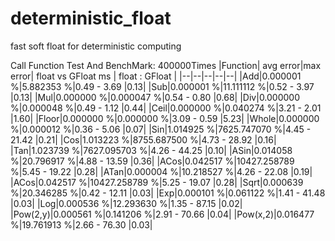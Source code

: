 # deterministic_float
fast soft float for deterministic computing

Call Function Test And BenchMark: 400000Times 
|Function| avg error|max error| float vs GFloat ms | float : GFloat |
|--|--|--|--|--|
|Add|0.000001 %|5.882353 %|0.49 - 3.69 |0.13|
|Sub|0.000001 %|11.111112 %|0.52 - 3.97 |0.13|
|Mul|0.000000 %|0.000047 %|0.54 - 0.80 |0.68|
|Div|0.000000 %|0.000048 %|0.49 - 1.12 |0.44|
|Ceil|0.000000 %|0.040274 %|3.21 - 2.01 |1.60|
|Floor|0.000000 %|0.000000 %|3.09 - 0.59 |5.23|
|Whole|0.000000 %|0.000012 %|0.36 - 5.06 |0.07|
|Sin|1.014925 %|7625.747070 %|4.45 - 21.42 |0.21|
|Cos|1.013223 %|8755.687500 %|4.73 - 28.92 |0.16|
|Tan|1.023739 %|7627.095703 %|4.26 - 44.25 |0.10|
|ASin|0.014058 %|20.796917 %|4.88 - 13.59 |0.36|
|ACos|0.042517 %|10427.258789 %|5.45 - 19.22 |0.28|
|ATan|0.000004 %|10.218527 %|4.26 - 22.08 |0.19|
|ACos|0.042517 %|10427.258789 %|5.25 - 19.07 |0.28|
|Sqrt|0.000639 %|20.346285 %|0.42 - 12.11 |0.03|
|Exp|0.000101 %|0.061122 %|1.41 - 41.48 |0.03|
|Log|0.000536 %|12.293630 %|1.35 - 87.15 |0.02|
|Pow(2,y)|0.000561 %|0.141206 %|2.91 - 70.66 |0.04|
|Pow(x,2)|0.016477 %|19.761913 %|2.66 - 76.30 |0.03|



